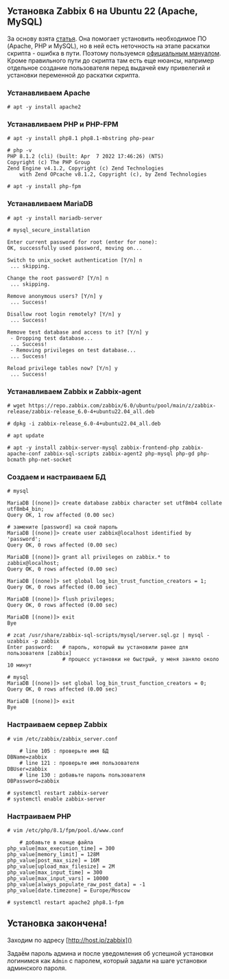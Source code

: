 ## Установка Zabbix 6 на Ubuntu 22 (Apache, MySQL)

За основу взята [статья](https://www.server-world.info/en/note?os=Ubuntu_22.04&p=zabbix60&f=1). Она помогает установить необходимое ПО (Apache, PHP и MySQL), но в ней есть неточность на этапе раскатки скрипта - ошибка в пути.
Поэтому пользуемся [официальным мануалом](https://www.zabbix.com/ru/download?zabbix=6.0&os_distribution=ubuntu&os_version=22.04&components=server_frontend_agent&db=mysql&ws=apache). Кроме правильного пути до скрипта там есть еще нюансы, например отдельное создание пользователя перед выдачей ему привелегий и установки переменной до раскатки скрипта.

### Устанавливаем Apache
```
# apt -y install apache2
```

### Устанавливаем PHP и PHP-FPM
```
# apt -y install php8.1 php8.1-mbstring php-pear

# php -v
PHP 8.1.2 (cli) (built: Apr  7 2022 17:46:26) (NTS)
Copyright (c) The PHP Group
Zend Engine v4.1.2, Copyright (c) Zend Technologies
    with Zend OPcache v8.1.2, Copyright (c), by Zend Technologies
```
```
# apt -y install php-fpm
```

### Устанавливаем MariaDB
```
# apt -y install mariadb-server

# mysql_secure_installation

Enter current password for root (enter for none):
OK, successfully used password, moving on...

Switch to unix_socket authentication [Y/n] n
 ... skipping.

Change the root password? [Y/n] n
 ... skipping.

Remove anonymous users? [Y/n] y
 ... Success!

Disallow root login remotely? [Y/n] y
 ... Success!

Remove test database and access to it? [Y/n] y
 - Dropping test database...
 ... Success!
 - Removing privileges on test database...
 ... Success!

Reload privilege tables now? [Y/n] y
 ... Success!

```

### Устанавливаем Zabbix и Zabbix-agent
```
# wget https://repo.zabbix.com/zabbix/6.0/ubuntu/pool/main/z/zabbix-release/zabbix-release_6.0-4+ubuntu22.04_all.deb

# dpkg -i zabbix-release_6.0-4+ubuntu22.04_all.deb

# apt update

# apt -y install zabbix-server-mysql zabbix-frontend-php zabbix-apache-conf zabbix-sql-scripts zabbix-agent2 php-mysql php-gd php-bcmath php-net-socket
```

### Создаем и настраиваем БД
```
# mysql

MariaDB [(none)]> create database zabbix character set utf8mb4 collate utf8mb4_bin;
Query OK, 1 row affected (0.00 sec)

# замените [password] на свой пароль
MariaDB [(none)]> create user zabbix@localhost identified by 'password';
Query OK, 0 rows affected (0.00 sec)

MariaDB [(none)]> grant all privileges on zabbix.* to zabbix@localhost;
Query OK, 0 rows affected (0.00 sec)

MariaDB [(none)]> set global log_bin_trust_function_creators = 1;
Query OK, 0 rows affected (0.00 sec)

MariaDB [(none)]> flush privileges;
Query OK, 0 rows affected (0.00 sec)

MariaDB [(none)]> exit
Bye

# zcat /usr/share/zabbix-sql-scripts/mysql/server.sql.gz | mysql -uzabbix -p zabbix
Enter password:   # пароль, который вы установили ранее для пользователя [zabbix]
                  # процесс установки не быстрый, у меня заняло около 10 минут

# mysql
MariaDB [(none)]> set global log_bin_trust_function_creators = 0;
Query OK, 0 rows affected (0.00 sec)

MariaDB [(none)]> exit
Bye                 
```

### Настраиваем сервер Zabbix
```
# vim /etc/zabbix/zabbix_server.conf

    # line 105 : проверьте имя БД
DBName=zabbix
    # line 121 : проверьте имя пользователя
DBUser=zabbix
    # line 130 : добавьте пароль пользователя
DBPassword=zabbix

# systemctl restart zabbix-server
# systemctl enable zabbix-server
```

### Настраиваем PHP
```
# vim /etc/php/8.1/fpm/pool.d/www.conf

    # добавьте в конце файла
php_value[max_execution_time] = 300
php_value[memory_limit] = 128M
php_value[post_max_size] = 16M
php_value[upload_max_filesize] = 2M
php_value[max_input_time] = 300
php_value[max_input_vars] = 10000
php_value[always_populate_raw_post_data] = -1
php_value[date.timezone] = Europe/Moscow

# systemctl restart apache2 php8.1-fpm
```

## Установка закончена!
Заходим по адресу [http://host.ip/zabbix]()

Задаём пароль админа и после уведомления об успешной установки логинимся как `Admin` с паролем, который задали на шаге установки админского пароля.
